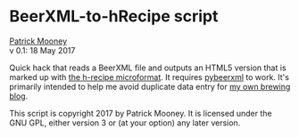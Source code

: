 # BeerXML-to-hRecipe script


<a rel="me" href="http://patrickbrianmooney.nfshost.com/~patrick/">Patrick Mooney</a><br />
v 0.1: 18 May 2017

Quick hack that reads a BeerXML file and outputs an HTML5 version that is marked up with <a rel="muse" href="http://microformats.org/wiki/h-recipe">the h-recipe microformat</a>. It requires <a rel="muse" href="https://github.com/hotzenklotz/pybeerxml">pybeerxml</a> to work. It's primarily intended to help me avoid duplicate data entry for <a rel="me" href="http://patrickbrianmooney.nfshost.com/~patrick/blogs/XPB/">my own brewing blog</a>.

This script is copyright 2017 by Patrick Mooney. It is licensed under the GNU GPL, either version 3 or (at your option) any later version.